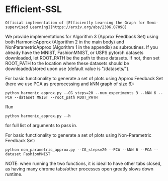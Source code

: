 # Efficient-SSL
    Official implementation of [Efficiently Learning the Graph for Semi-supervised Learning](https://arxiv.org/abs/2306.07098)

We provide implementations for Algorithm 3 (Approx Feedback Set) using both HarmonicApprox (Algorithm 2 in the main body) and NonParametricApprox (Algorithm 1 in the appendix) as subroutines. If you already have the MNIST, FashionMNIST, or USPS pytorch datasets downloaded, let ROOT_PATH be the path to these datasets. If not, then set ROOT_PATH to the location where these datasets should be downloaded/stored upon use (default value is "/datasets/").

For basic functionality to generate a set of plots using Approx Feedback Set (here we use PCA as preprocessing and kNN graph of size 6): 

```
python harmonic_approx.py --CG_steps=20 --num_experiments 3 --kNN 6 --PCA --dataset MNIST --root_path ROOT_PATH
```

Run 

```
python harmonic_approx.py --h
```
 for full list of arguments to pass in.

For basic functionality to generate a set of plots using Non-Parametric Feedback Set: 

```
python non_parametric_approx.py --CG_steps=20 --PCA --kNN 6 --PCA --dataset FashionMNIST
```
NOTE: when running the two functions, it is ideal to have other tabs closed, as having many chrome tabs/other processes open greatly slows down runtime. 